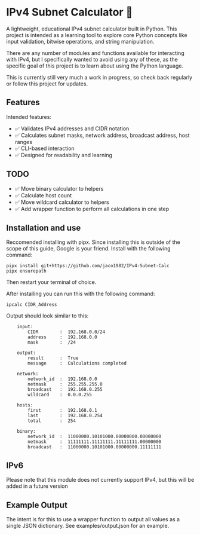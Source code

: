# IPv4 Subnet Calculator 🧮

A lightweight, educational IPv4 subnet calculator built in Python. This project is intended as a learning tool to explore core Python concepts like input validation, bitwise operations, and string manipulation.

There are any number of modules and functions available for interacting with IPv4, but I specifically wanted to avoid using any of these, as the specific goal of this project is to learn about using the Python language.

This is currently still very much a work in progress, so check back regularly or follow this project for updates.

## Features

Intended features:
- ✅ Validates IPv4 addresses and CIDR notation
- ✅ Calculates subnet masks, network address, broadcast address, host ranges
- ✅ CLI-based interaction
- ✅ Designed for readability and learning

## TODO
- ✅ Move binary calculator to helpers
- ✅ Calculate host count
- ✅ Move wildcard calculator to helpers
- ✅ Add wrapper function to perform all calculations in one step

## Installation and use
Reccomended installing with pipx. Since installing this is outside of the scope of this guide, Google is your friend. Install with the following command:

```
pipx install git+https://github.com/jaco1982/IPv4-Subnet-Calc
pipx ensurepath
```

Then restart your terminal of choice.

After installing you can run this with the following command:

```
ipcalc CIDR_Address
```

Output should look similar to this:

```
    input:
        CIDR        :  192.168.0.0/24
        address     :  192.168.0.0
        mask        :  /24

    output:
        result      :  True
        message     :  Calculations completed

    network:
        network_id  :  192.168.0.0
        netmask     :  255.255.255.0
        broadcast   :  192.168.0.255
        wildcard    :  0.0.0.255

    hosts:
        first       :  192.168.0.1
        last        :  192.168.0.254
        total       :  254

    binary:
        network_id  :  11000000.10101000.00000000.00000000
        netmask     :  11111111.11111111.11111111.00000000
        broadcast   :  11000000.10101000.00000000.11111111
```


## IPv6

Please note that this module does not currently support IPv4, but this will be added in a future version

## Example Output

The intent is for this to use a wrapper function to output all values as a single JSON dictionary. See examples/output.json for an example.

